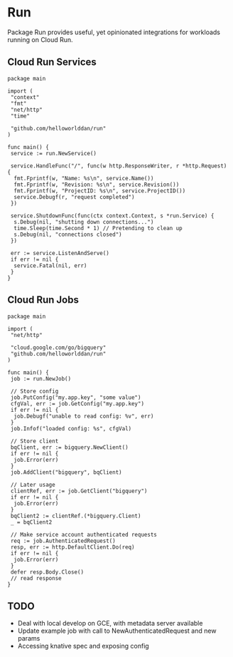 # Run

Package Run provides useful, yet opinionated integrations for workloads running
on Cloud Run.

## Cloud Run Services

```golang
package main

import (
 "context"
 "fmt"
 "net/http"
 "time"

 "github.com/helloworlddan/run"
)

func main() {
 service := run.NewService()

 service.HandleFunc("/", func(w http.ResponseWriter, r *http.Request) {
  fmt.Fprintf(w, "Name: %s\n", service.Name())
  fmt.Fprintf(w, "Revision: %s\n", service.Revision())
  fmt.Fprintf(w, "ProjectID: %s\n", service.ProjectID())
  service.Debugf(r, "request completed")
 })

 service.ShutdownFunc(func(ctx context.Context, s *run.Service) {
  s.Debug(nil, "shutting down connections...")
  time.Sleep(time.Second * 1) // Pretending to clean up
  s.Debug(nil, "connections closed")
 })

 err := service.ListenAndServe()
 if err != nil {
  service.Fatal(nil, err)
 }
}
```

## Cloud Run Jobs

```golang
package main

import (
 "net/http"

 "cloud.google.com/go/bigquery"
 "github.com/helloworlddan/run"
)

func main() {
 job := run.NewJob()

 // Store config
 job.PutConfig("my.app.key", "some value")
 cfgVal, err := job.GetConfig("my.app.key")
 if err != nil {
  job.Debugf("unable to read config: %v", err)
 }
 job.Infof("loaded config: %s", cfgVal)

 // Store client
 bqClient, err := bigquery.NewClient()
 if err != nil {
  job.Error(err)
 }
 job.AddClient("bigquery", bqClient)

 // Later usage
 clientRef, err := job.GetClient("bigquery")
 if err != nil {
  job.Error(err)
 }
 bqClient2 := clientRef.(*bigquery.Client)
 _ = bqClient2

 // Make service account authenticated requests
 req := job.AuthenticatedRequest()
 resp, err := http.DefaultClient.Do(req)
 if err != nil {
  job.Error(err)
 }
 defer resp.Body.Close()
 // read response
}
```

## TODO

- Deal with local develop on GCE, with metadata server available
- Update example job with call to NewAuthenticatedRequest and new params
- Accessing knative spec and exposing config
